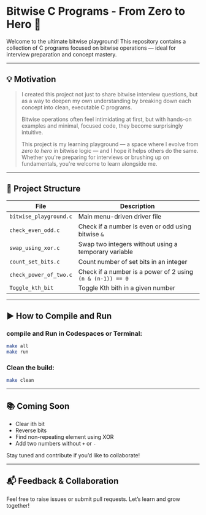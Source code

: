# Bitwise C Programs - From Zero to Hero 🚀

Welcome to the ultimate bitwise playground! This repository contains a collection of C programs focused on bitwise operations — ideal for interview preparation and concept mastery.

---

## 💡 Motivation

> I created this project not just to share bitwise interview questions, but as a way to deepen my own understanding by breaking down each concept into clean, executable C programs.
>
> Bitwise operations often feel intimidating at first, but with hands-on examples and minimal, focused code, they become surprisingly intuitive.
>
> This project is my learning playground — a space where I evolve from *zero to hero* in bitwise logic — and I hope it helps others do the same. Whether you're preparing for interviews or brushing up on fundamentals, you're welcome to learn alongside me.

---

## 📂 Project Structure

| File | Description |
|------|-------------|
| `bitwise_playground.c` | Main menu-driven driver file |
| `check_even_odd.c` | Check if a number is even or odd using bitwise `&` |
| `swap_using_xor.c` | Swap two integers without using a temporary variable |
| `count_set_bits.c` | Count number of set bits in an integer |
| `check_power_of_two.c` | Check if a number is a power of 2 using `(n & (n-1)) == 0` |
| `Toggle_kth_bit`| Toggle Kth bith in a given number |


---

## ▶️ How to Compile and Run

### compile and Run in Codespaces or Terminal:
```bash
make all
make run
```

### Clean the build:
```bash
make clean
```

---

## 📚 Coming Soon
- Clear ith bit
- Reverse bits
- Find non-repeating element using XOR
- Add two numbers without `+` or `-`

Stay tuned and contribute if you’d like to collaborate!

---

## 📬 Feedback & Collaboration
Feel free to raise issues or submit pull requests. Let’s learn and grow together!
